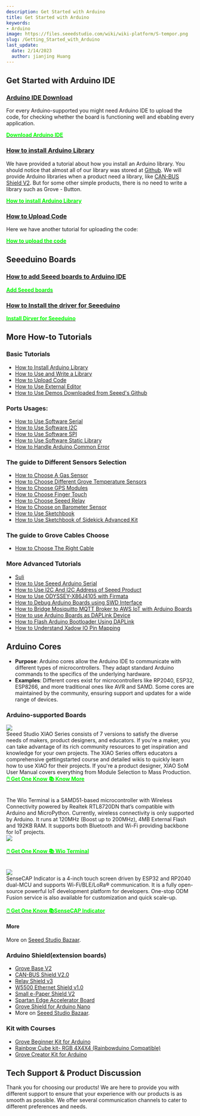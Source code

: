 ```yaml
---
description: Get Started with Arduino
title: Get Started with Arduino
keywords:
- Arduino
image: https://files.seeedstudio.com/wiki/wiki-platform/S-tempor.png
slug: /Getting_Started_with_Arduino
last_update:
  date: 2/14/2023
  author: jianjing Huang
---
```

<!-- ---
name: Get Started with Arduino
category: Tutorial
oldwikiname:  Get_Started_with_Arduino
prodimagename:
--- -->
## Get Started with Arduino IDE

### [Arduino IDE Download](https://www.arduino.cc/en/software)

For every Arduino-supported you might need Arduino IDE to upload the code, for checking whether the board is functioning well and ebabling every application.

<div class="download_arduino_container" style={{textAlign: 'center'}}>
    <a class="download_arduino_item" href="https://www.arduino.cc/en/software"><strong><span><font color={'FFFFFF'} size={"4"}>Download Arduino IDE</font></span></strong></a>
</div>

### [How to install Arduino Library](https://wiki.seeedstudio.com/How_to_install_Arduino_Library)

We have provided a tutorial about how you install an Arduino library. You should notice that almost all of our library was stored at [Github](https://github.com/Seeed-Studio). We will provide Arduino libraries when a product need a library, like [CAN-BUS Shield V2](https://github.com/Seeed-Studio/Seeed_Arduino_CAN). But for some other simple products, there is no need to write a library such as Grove - Button.

<div class="download_arduino_container" style={{textAlign: 'center'}}>
    <a class="download_arduino_item" href="https://wiki.seeedstudio.com/How_to_install_Arduino_Library/"><strong><span><font color={'FFFFFF'} size={"4"}>How to install Arduino Library</font></span></strong></a>
</div>

### [How to Upload Code](https://wiki.seeedstudio.com/Upload_Code/)

Here we have another tutorial for uploading the code:

<div class="download_arduino_container" style={{textAlign: 'center'}}>
    <a class="download_arduino_item" href="https://wiki.seeedstudio.com/How_to_install_Arduino_Library/"><strong><span><font color={'FFFFFF'} size={"4"}>How to upload the code</font></span></strong></a>
</div>

## Seeeduino Boards

### [How to add Seeed boards to Arduino IDE](https://wiki.seeedstudio.com/Seeed_Arduino_Boards/)

<div class="download_arduino_container" style={{textAlign: 'center'}}>
    <a class="download_arduino_item" href="https://wiki.seeedstudio.com/Seeed_Arduino_Boards/"><strong><span><font color={'FFFFFF'} size={"4"}>Add Seeed boards</font></span></strong></a>
</div>

### [How to Install the driver for Seeeduino](https://wiki.seeedstudio.com/Driver_for_Seeeduino)

<div class="download_arduino_container" style={{textAlign: 'center'}}>
    <a class="download_arduino_item" href="https://wiki.seeedstudio.com/Driver_for_Seeeduino"><strong><span><font color={'FFFFFF'} size={"4"}>Install Dirver for Seeeduino</font></span></strong></a>
</div>

## More How-to Tutorials


### Basic Tutorials

- [How to Install Arduino Library](https://wiki.seeedstudio.com/How_to_install_Arduino_Library)
- [How to Use and Write a Library](https://wiki.seeedstudio.com/How_to_use_and_write_a_library)
- [How to Upload Code](https://wiki.seeedstudio.com/Upload_Code)
- [How to Use External Editor](https://wiki.seeedstudio.com/Use_External_Editor)
- [How to Use Demos Downloaded from Seeed's Github](https://wiki.seeedstudio.com/Guide_to_use_demos_downloaded_from_Seeed-s_Github)

### Ports Usages:


- [How to Use Software Serial](https://wiki.seeedstudio.com/Software-Serial)
- [How to Use Software I2C](https://wiki.seeedstudio.com/Arduino_Software_I2C_user_guide)
- [How to Use Software SPI](https://wiki.seeedstudio.com/Software-SPI)
- [How to Use Software Static Library](https://wiki.seeedstudio.com/Software-Static-Library)
- [How to Handle Arduino Common Error](https://wiki.seeedstudio.com/Arduino_Common_Error)

### The guide to Different Sensors Selection

- [How to Choose A Gas Sensor](https://wiki.seeedstudio.com/How-to-Choose-A-Gas-Sensor)
- [How to Choose Different Grove Temperature Sensors](https://wiki.seeedstudio.com/A_Comparison_of_Different_Grove_Temperature_Sensors)
- [How to Choose GPS Modules](https://wiki.seeedstudio.com/GPS-Modules-Selection-Guide)
- [How to Choose Finger Touch](https://wiki.seeedstudio.com/How_to_detect_finger_touch)
- [How to Choose Seeed Relay](https://wiki.seeedstudio.com/Seeed_Relay_Page)
- [How to Choose on Barometer Sensor](https://wiki.seeedstudio.com/Barometer-Selection-Guide)
- [How to Use Sketchbook](https://wiki.seeedstudio.com/How_To_Use_Sketchbook)
- [How to Use Sketchbook of Sidekick Advanced Kit](https://wiki.seeedstudio.com/Sketchbook_of_Sidekick_Advanced_Kit)

### The guide to Grove Cables Choose

- [How to Choose The Right Cable](https://wiki.seeedstudio.com/How_To_Choose_The_Right_Cable)

### More Advanced Tutorials

- [Suli](https://wiki.seeedstudio.com/Suli)
- [How to Use Seeed Arduino Serial](https://wiki.seeedstudio.com/Seeed_Arduino_Serial)
- [How to Use I2C And I2C Address of Seeed Product](https://wiki.seeedstudio.com/I2C_And_I2C_Address_of_Seeed_Product)
- [How to Use ODYSSEY-X86J4105 with Firmata](https://wiki.seeedstudio.com/ODYSSEY-X86J4105-Firmata)
- [How to Debug Arduino Boards using SWD Interface](https://wiki.seeedstudio.com/Software-SWD)
- [How to Bridge Mosiquitto MQTT Broker to AWS IoT with Arduino Boards](https://wiki.seeedstudio.com/Arduino-AWS-IOT-Bridge)
- [How to use Arduino Boards as DAPLink Device](https://wiki.seeedstudio.com/Arduino-DAPLink)
- [How to Flash Arduino Bootloader Using DAPLink](https://wiki.seeedstudio.com/Flashing-Arduino-Bootloader-DAPLink)
- [How to Understand Xadow IO Pin Mapping](https://wiki.seeedstudio.com/Xadow_IO_pin_mapping)

## Arduino Cores

- **Purpose**: Arduino cores allow the Arduino IDE to communicate with different types of microcontrollers. They adapt standard Arduino commands to the specifics of the underlying hardware.
- **Examples**: Different cores exist for microcontrollers like RP2040, ESP32, ESP8266, and more traditional ones like AVR and SAMD. Some cores are maintained by the community, ensuring support and updates for a wide range of devices.

### Arduino-supported Boards

<div class="all_container">
    <div class="xiao_topic_page_pic">
        <img src="https://files.seeedstudio.com/wiki/xiao_topicpage/main.png" style={{width:1000, height:'auto'}}/>
    </div>
    <div class="xiao_topic_page_font1">
        <font size={"2.1"}>Seeed Studio XIAO Series consists of 7 versions to satisfy the diverse needs of makers, product designers,
and educators. If you're a maker, you can take advantage of its rich community resources to get inspiration and knowledge for your own projects. The XIAO Series offers educators a comprehensive gettingstarted course and detailed wikis to quickly learn how to use XIAO for their projects. If you're a product designer, XIAO SoM User Manual covers everything from Module Selection to Mass Production. <br /> </font>
    </div>
</div>


<div class="get_one_now_container" style={{textAlign: 'center'}}>
    <a class="get_one_now_item" href="https://www.seeedstudio.com/catalogsearch/result/?q=xiao" target="_blank"><strong><span><font color={'FFFFFF'} size={"4"}> 🖱️ Get One Know </font></span></strong></a>
    <a class="get_one_now_item" href="https://wiki.seeedstudio.com/SeeedStudio_XIAO_Series_Introduction/" target="_blank" rel="noopener noreferrer"><strong><span><font color={'FFFFFF'} size={"4"}>📚 Know More</font></span></strong></a>
</div>

<br />

<br />

<div class="all_container">
    <div class="xiao_topic_page_font1">
        <font size={"2.1"}>The Wio Terminal is a SAMD51-based microcontroller with Wireless Connectivity powered by Realtek RTL8720DN that’s compatible with Arduino and MicroPython. Currently, wireless connectivity is only supported by Arduino. It runs at 120MHz (Boost up to 200MHz), 4MB External Flash and 192KB RAM. It supports both Bluetooth and Wi-Fi providing backbone for IoT projects. <br /> </font>
    </div>
        <div class="xiao_topic_page_pic">
        <img src="https://files.seeedstudio.com/wiki/Wio-Terminal/img/Wio-Terminal-Wiki.jpg" style={{width:1000, height:'auto'}}/>
    </div>
</div>

<br />

<div class="get_one_now_container" style={{textAlign: 'center'}}>
    <a class="get_one_now_item" href="https://www.seeedstudio.com/Wio-Terminal-p-4509.html" target="_blank"><strong><span><font color={'FFFFFF'} size={"4"}> 🖱️ Get One Know </font></span></strong></a>
    <a class="get_one_now_item" href="https://wiki.seeedstudio.com/Wio-Terminal-Getting-Started/" target="_blank" rel="noopener noreferrer"><strong><span><font color={'FFFFFF'} size={"4"}>📚 Wio Terminal</font></span></strong></a>
</div>

<br />
<br />


<div class="all_container">
    <div class="xiao_topic_page_pic">
        <img src="https://files.seeedstudio.com/wiki/SenseCAP/SenseCAP_Indicator/SenseCAP_Indicator_1.png" style={{width:1000, height:'auto'}}/>
    </div>
    <div class="xiao_topic_page_font1">
        <font size={"2.1"}>SenseCAP Indicator is a 4-inch touch screen driven by ESP32 and RP2040 dual-MCU and supports Wi-Fi/BLE/LoRa® communication. It is a fully open-source powerful IoT development platform for developers. One-stop ODM Fusion service is also available for customization and quick scale-up. <br /> </font>
    </div>
</div>

<br />

<div class="get_one_now_container" style={{textAlign: 'center'}}>
    <a class="get_one_now_item" href="https://www.seeedstudio.com/SenseCAP-Indicator-D1-p-5643.html" target="_blank"><strong><span><font color={'FFFFFF'} size={"4"}> 🖱️ Get One Know </font></span></strong></a>
    <a class="get_one_now_item" href="https://wiki.seeedstudio.com/Develop_with_SenseCAP_Indicator/" target="_blank" rel="noopener noreferrer"><strong><span><font color={'FFFFFF'} size={"4"}>📚SenseCAP Indicator</font></span></strong></a>
</div>

#### More

More on [Seeed Studio Bazaar](https://www.seeedstudio.com/catalogsearch/result/?q=arduino).


### Arduino Shield(extension boards)

- [Grove Base V2](https://wiki.seeedstudio.com/Base_Shield_V2/)
- [CAN-BUS Shield V2.0](https://wiki.seeedstudio.com/CAN-BUS_Shield_V2.0/)
- [Relay Shield v3](https://wiki.seeedstudio.com/Relay_Shield_v3/)
- [W5500 Ethernet Shield v1.0](https://wiki.seeedstudio.com/W5500_Ethernet_Shield_v1.0/)
- [Small e-Paper Shield V2](https://wiki.seeedstudio.com/Small_e-Paper_Shield_V2/)
- [Spartan Edge Accelerator Board](https://wiki.seeedstudio.com/Spartan-Edge-Accelerator-Board/)
- [Grove Shield for Arduino Nano](https://wiki.seeedstudio.com/Grove_Shield_for_Arduino_Nano/)
- More on [Seeed Studio Bazaar](https://www.seeedstudio.com/catalogsearch/result/?q=arduino%20shields).

### Kit with Courses

- [Grove Beginner Kit for Arduino](https://wiki.seeedstudio.com/Grove-Beginner-Kit-For-Arduino/)
- [Rainbow Cube kit- RGB 4X4X4 (Rainbowduino Compatible)](https://wiki.seeedstudio.com/Rainbow_Cube_kit_RGB_4_4_4_Rainbowduino_Compatible/)
- [Grove Creator Kit for Arduino](https://wiki.seeedstudio.com/Grove-Creator-Kit-1/)

## Tech Support & Product Discussion

Thank you for choosing our products! We are here to provide you with different support to ensure that your experience with our products is as smooth as possible. We offer several communication channels to cater to different preferences and needs.

<div class="button_tech_support_container">
<a href="https://forum.seeedstudio.com/" class="button_forum"></a> 
<a href="https://www.seeedstudio.com/contacts" class="button_email"></a>
</div>

<div class="button_tech_support_container">
<a href="https://discord.gg/eWkprNDMU7" class="button_discord"></a> 
<a href="https://github.com/Seeed-Studio/wiki-documents/discussions/69" class="button_discussion"></a>
</div>
